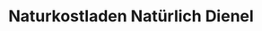 ---
title: "Naturkostladen Natürlich Dienel"
url: /herrnhut/naturkostladen-natuerlich-dienel/
shop: Supermarkt
---